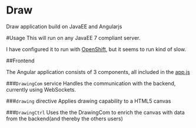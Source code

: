 Draw
=====

Draw application build on JavaEE and Angularjs

#Usage
This will run on any JavaEE 7 compliant server.

I have configured it to run with [OpenShift](https://draw-froelund.rhcloud.com/), but it seems to run kind of slow.

##Frontend

The Angular application consists of 3 components, all included in the [app.js](https://github.com/Froelund/Draw/blob/master/src/main/webapp/resources/draw/js/app.js)

###`DrawingCom` service
Handles the communication with the backend, currently using WebSockets.

###`drawing` directive
Applies drawing capability to a HTML5 canvas

###`DrawingCtrl`
Uses the the DrawingCom to enrich the canvas with data from the backend(and thereby the others users)